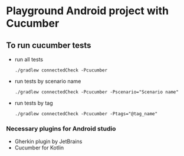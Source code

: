 # Playground Android project with Cucumber

## To run cucumber tests

* run all tests

    `./gradlew connectedCheck -Pcucumber`

* run tests by scenario name

    `./gradlew connectedCheck -Pcucumber -Pscenario="Scenario name"`

* run tests by tag

    `./gradlew connectedCheck -Pcucumber -Ptags="@tag_name"`

### Necessary plugins for Android studio

* Gherkin plugin by JetBrains
* Cucumber for Kotlin

